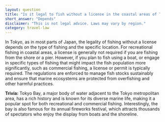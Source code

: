 ```yaml
---
layout: question
title: "Is it legal to fish without a license in the coastal areas of Tokyo?"
short_answer: "Depends"
disclaimer: "This is not legal advice. Laws may vary by region."
category: travel-law
---
```

In Tokyo, as in most parts of Japan, the legality of fishing without a license depends on the type of fishing and the specific location. For recreational fishing in coastal areas, a license is generally not required if you are fishing from the shore or a pier. However, if you plan to fish using a boat, or engage in specific types of fishing that might impact the fish population more significantly, such as commercial fishing, a license or permit is typically required. The regulations are enforced to manage fish stocks sustainably and ensure that marine ecosystems are protected from overfishing and other harmful practices.

**Trivia:** Tokyo Bay, a major body of water adjacent to the Tokyo metropolitan area, has a rich history and is known for its diverse marine life, making it a popular spot for both recreational and commercial fishing. Interestingly, the bay is also famous for its annual fireworks festival, which attracts thousands of spectators who enjoy the display from boats and the shoreline.
